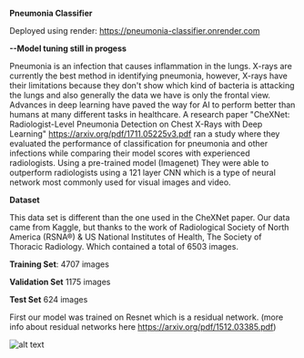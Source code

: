 **Pneumonia Classifier** 

Deployed using render: <https://pneumonia-classifier.onrender.com> 

**--Model tuning still in progess** 

Pneumonia is an infection that causes inflammation in the lungs. X-rays are currently the best method in identifying pneumonia, however, X-rays have their limitations because they don't show which kind of bacteria is attacking the lungs and also generally the data we have is only the frontal view. Advances in deep learning have paved the way for AI to perform better than humans at many different tasks in healthcare. A research paper "CheXNet: Radiologist-Level Pneumonia Detection on Chest X-Rays with Deep Learning" https://arxiv.org/pdf/1711.05225v3.pdf ran a study where they evaluated the performance of classification for pneumonia and other infections while comparing their model scores with experienced radiologists. Using a pre-trained model (Imagenet) They were able to outperform radiologists using a 121 layer CNN which is a type of neural network most commonly used for visual images and video.


**Dataset**

This data set is different than the one used in the CheXNet paper. Our data came from Kaggle, but thanks to the work of Radiological Society of North America (RSNA®) & US National Institutes of Health, The Society of Thoracic Radiology. Which contained a total of 6503 images. 

**Training Set**: 
4707 images

**Validation Set**
1175 images

**Test Set**
624 images


First our model was trained on Resnet which is a residual network.
(more info about residual networks here <https://arxiv.org/pdf/1512.03385.pdf>)







![alt text](https://ujwlkarn.files.wordpress.com/2016/08/screen-shot-2016-08-07-at-4-59-29-pm.png?w=1493)
